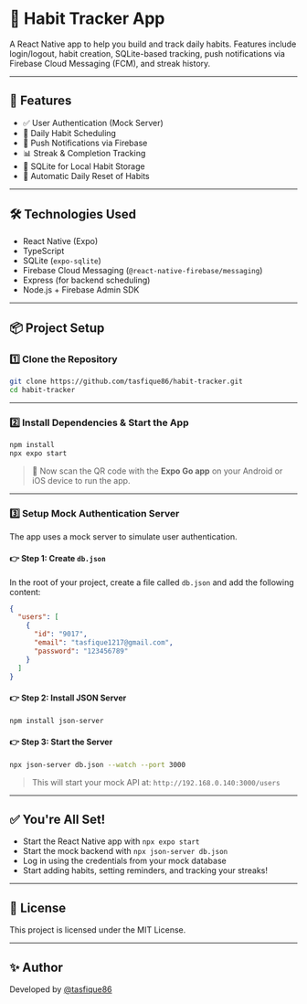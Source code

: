 # 📱 Habit Tracker App

A React Native app to help you build and track daily habits. Features include login/logout, habit creation, SQLite-based tracking, push notifications via Firebase Cloud Messaging (FCM), and streak history.

---

## 🚀 Features

- ✅ User Authentication (Mock Server)
- 📅 Daily Habit Scheduling
- 🔔 Push Notifications via Firebase
- 📊 Streak & Completion Tracking
- 🧠 SQLite for Local Habit Storage
- 🎯 Automatic Daily Reset of Habits

---

## 🛠️ Technologies Used

- React Native (Expo)
- TypeScript
- SQLite (`expo-sqlite`)
- Firebase Cloud Messaging (`@react-native-firebase/messaging`)
- Express (for backend scheduling)
- Node.js + Firebase Admin SDK

---

## 📦 Project Setup

### 1️⃣ Clone the Repository

```bash
git clone https://github.com/tasfique86/habit-tracker.git
cd habit-tracker
```

---

### 2️⃣ Install Dependencies & Start the App

```bash
npm install
npx expo start
```

> 📱 Now scan the QR code with the **Expo Go app** on your Android or iOS device to run the app.

---

### 3️⃣ Setup Mock Authentication Server

The app uses a mock server to simulate user authentication.

#### 👉 Step 1: Create `db.json`

In the root of your project, create a file called `db.json` and add the following content:

```json
{
  "users": [
    {
      "id": "9017",
      "email": "tasfique1217@gmail.com",
      "password": "123456789"
    }
  ]
}
```

#### 👉 Step 2: Install JSON Server

```bash
npm install json-server
```

#### 👉 Step 3: Start the Server

```bash
npx json-server db.json --watch --port 3000
```

> This will start your mock API at: `http://192.168.0.140:3000/users`

---

## ✅ You're All Set!

- Start the React Native app with `npx expo start`
- Start the mock backend with `npx json-server db.json`
- Log in using the credentials from your mock database
- Start adding habits, setting reminders, and tracking your streaks!

---

## 📄 License

This project is licensed under the MIT License.

---

## ✨ Author

Developed by [@tasfique86](https://github.com/tasfique86)
